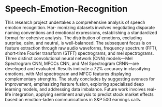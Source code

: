 # Speech-Emotion-Recognition
This research project undertakes a comprehensive analysis of speech emotion recognition. Har- monizing datasets involves negotiating disparate naming conventions and emotional expressions, establishing a standardized format for cohesive analysis. The distribution of emotions, excluding surprise, calm, and neutral, is well-balanced. The subsequent focus is on feature extraction through raw audio waveforms, frequency spectrum (FFT), short-time Fourier transform (STFT) spectrograms, and mel spectrograms. Three distinct convolutional neural network (CNN) models—Mel Spectrogram CNN, MFCCs CNN, and Mel Spectrogram CRNN—are developed and evaluated. Results indicate a 72% accuracy in classifying emotions, with Mel spectrogram and MFCC features displaying complementary strengths. The study concludes by suggesting avenues for improvement, emphasizing feature fusion, exploring specialized deep learning models, and addressing data imbalance. Future work involves real-life integration, applying sentiment analysis to predict stock market effects based on emotion-laden communications in S&P 500 earnings calls.
